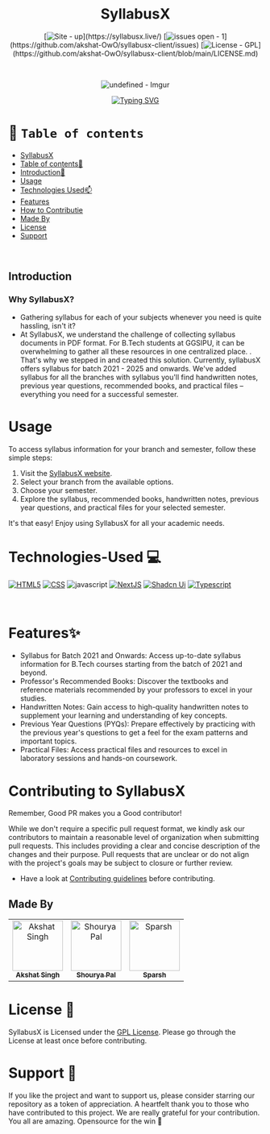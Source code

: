 <div align="center"> 
    
# SyllabusX 
[![Site -  up](https://img.shields.io/badge/site-_up-blue?)](https://syllabusx.live/)
[![issues open -  1](https://img.shields.io/badge/issues_open-_1-green?)](https://github.com/akshat-OwO/syllabusx-client/issues)
[![License - GPL](https://img.shields.io/badge/License-GPL-green?)](https://github.com/akshat-OwO/syllabusx-client/blob/main/LICENSE.md)


<br/>


    
![undefined - Imgur](https://github.com/vaibhavx42/syllabusx-client/assets/110530263/eaea6854-ca79-4285-ba3f-6f78da6241b2)

[![Typing SVG](https://readme-typing-svg.demolab.com?font=Fira+Code&size=22&pause=1000&color=F72F8F&width=435&lines=Simplifying+your+Academic+hustle)](https://git.io/typing-svg)
</div>


# 🧭 `Table of contents`

- [SyllabusX](#-SyllabusX)
- [Table of contents🧭 ](#-table-of-contents)
- [Introduction🚀](#Introduction)
- [Usage](#Usage)
- [Technologies Used📫](#-Technologies-Used-)
- [Features](#Features)
- [How to Contributie](#Contributing-to-SyllabusX)
- [Made By](#Made-By)
- [License](#License)
- [Support](#Support)


<br>


## Introduction
### Why SyllabusX?
- Gathering syllabus for each of your subjects whenever you need is quite hassling, isn't it?
- At SyllabusX, we understand the challenge of collecting syllabus documents in PDF format. For B.Tech students at GGSIPU, it can be overwhelming to gather all these resources in one centralized place. . That's why we stepped in and created this solution. Currently, syllabusX offers syllabus for batch 2021 - 2025 and onwards. We've added syllabus for all the branches with syllabus you'll find handwritten notes, previous year questions, recommended books, and practical files – everything you need for a successful semester.

# Usage

To access syllabus information for your branch and semester, follow these simple steps:

1. Visit the [SyllabusX website](https://syllabusx.live/).
2. Select your branch from the available options.
3. Choose your semester.
4. Explore the syllabus, recommended books, handwritten notes, previous year questions, and practical files for your selected semester.

It's that easy! Enjoy using SyllabusX for all your academic needs.



# Technologies-Used  💻

[![HTML5](https://img.shields.io/badge/HTML5-yellow?style=for-the-badge)](https://developer.mozilla.org/en-US/)
[![CSS](https://img.shields.io/badge/CSS-black?style=for-the-badge)](https://developer.mozilla.org/en-US/)
![javascript](https://img.shields.io/badge/javascript-F7DF1E?style=for-the-badge&logo=javascript&logoColor=black)
[![NextJS](https://img.shields.io/badge/NextJS-blue?style=for-the-badge)](https://nextjs.org/docs)
[![Shadcn Ui](https://img.shields.io/badge/Shadcn_Ui-purple?style=for-the-badge)](https://ui.shadcn.com/)
[![Typescript](https://img.shields.io/badge/Typescript-2ea44f?style=for-the-badge)](https://www.typescriptlang.org/docs/)

</br>

# Features✨
- Syllabus for Batch 2021 and Onwards: Access up-to-date syllabus information for B.Tech courses starting from the batch of 2021 and beyond.
- Professor's Recommended Books: Discover the textbooks and reference materials recommended by your professors to excel in your studies.
- Handwritten Notes: Gain access to high-quality handwritten notes to supplement your learning and understanding of key concepts.
- Previous Year Questions (PYQs): Prepare effectively by practicing with the previous year's questions to get a feel for the exam patterns and important topics.
- Practical Files: Access practical files and resources to excel in laboratory sessions and hands-on coursework.



# Contributing to SyllabusX 

Remember, Good PR makes you a Good contributor!

While we don't require a specific pull request format, we kindly ask our contributors to maintain a reasonable level of organization when submitting pull requests. This includes providing a clear and concise description of the changes and their purpose. Pull requests that are unclear or do not align with the project's goals may be subject to closure or further review.

- Have a look at [Contributing guidelines](/Contributing.md) before contributing.


## Made By

<table>
 <tbody>
        <tr>
            <td align="center">
                <a href="https://github.com/akshat-OwO">
                    <img src="https://avatars.githubusercontent.com/u/95408545?v=4" width="100px;" alt="Akshat Singh"/>
                    <br />
                    <sub><b>Akshat Singh</b></sub>
                </a>
            </td>
            <td align="center">
                <a href="https://github.com/ShouryaPal">
                    <img src="https://avatars.githubusercontent.com/u/104789024?v=4" width="100px;" alt="Shourya Pal"/>
                    <br />
                    <sub><b>Shourya Pal</b></sub>
                </a>
            </td>
            <td align="center">
                <a href="https://github.com/yom4n">
                    <img src="https://avatars.githubusercontent.com/u/27628105?v=4" width="100px;" alt="Sparsh"/>
                    <br />
                    <sub><b>Sparsh</b></sub>
                </a>
            </td>
</table>

# License 👮

SyllabusX is Licensed under the <a href="./LICENSE.md">GPL License</a>. Please go through the License at least once before contributing.

# Support 🙏

 If you like the project and want to support us, please consider starring our repository as a token of appreciation. A heartfelt thank you to those who have contributed to this project. We are really grateful for your contribution. You all are amazing. Opensource for the win 🚀

